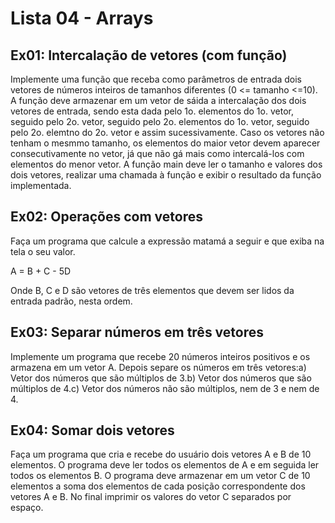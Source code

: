 # Lista 04 - Arrays

## Ex01: Intercalação de vetores (com função)

Implemente uma função que receba como parâmetros de entrada dois vetores de números
inteiros de tamanhos diferentes (0 <= tamanho <=10).
A função deve armazenar em um vetor de sáida a intercalação dos dois vetores de
entrada, sendo esta dada pelo 1o. elementos do 1o. vetor, seguido pelo 2o. vetor,
seguido pelo 2o. elementos do 1o. vetor, seguido pelo 2o. elemtno do 2o. vetor e
assim sucessivamente.
Caso os vetores não tenham o mesmmo tamanho, os elementos do maior vetor devem
aparecer consecutivamente no vetor, já que não gá mais como intercalá-los com
elementos do menor vetor. A função main deve ler o tamanho e valores dos dois vetores,
realizar uma chamada à função e exibir o resultado da função implementada.

## Ex02: Operações com vetores

Faça um programa que calcule a expressão matamá a seguir e que exiba na tela o seu valor.

A = B + C - 5D

Onde B, C e D são vetores de três elementos que devem ser lidos da entrada padrão,
nesta ordem.

## Ex03: Separar números em três vetores

Implemente um programa que recebe 20 números inteiros positivos e os armazena em um
vetor A. Depois separe os números em três vetores:a) Vetor dos números que são
múltiplos de 3.b) Vetor dos números que são múltiplos de 4.c) Vetor dos números não
são múltiplos, nem de 3 e nem de 4.

## Ex04: Somar dois vetores

Faça um programa que cria e recebe do usuário dois vetores A e B de 10 elementos. O programa deve ler todos os elementos de A e em seguida ler todos os elementos B. O programa deve armazenar em um vetor C de 10 elementos a soma dos elementos de cada posição correspondente dos vetores A e B. No final imprimir os valores do vetor C separados por espaço.